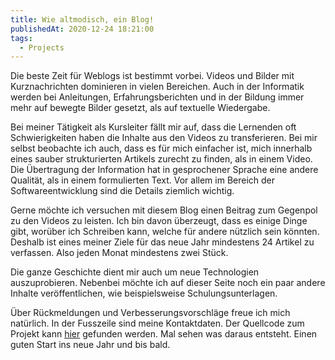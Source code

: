 ```yaml
---
title: Wie altmodisch, ein Blog!
publishedAt: 2020-12-24 18:21:00
tags:
  - Projects
---
```


Die beste Zeit für Weblogs ist bestimmt vorbei. Videos und Bilder mit Kurznachrichten dominieren in vielen Bereichen. Auch in der Informatik werden bei Anleitungen, Erfahrungsberichten und in der Bildung immer mehr auf bewegte Bilder gesetzt, als auf textuelle Wiedergabe.

Bei meiner Tätigkeit als Kursleiter fällt mir auf, dass die Lernenden oft Schwierigkeiten haben die Inhalte aus den Videos zu transferieren. Bei mir selbst beobachte ich auch, dass es für mich einfacher ist, mich innerhalb eines sauber strukturierten Artikels zurecht zu finden, als in einem Video. Die Übertragung der Information hat in gesprochener Sprache eine andere Qualität, als in einem formulierten Text. Vor allem im Bereich der Softwareentwicklung sind die Details ziemlich wichtig.

Gerne möchte ich versuchen mit diesem Blog einen Beitrag zum Gegenpol zu den Videos zu leisten. Ich bin davon überzeugt, dass es einige Dinge gibt, worüber ich Schreiben kann, welche für andere nützlich sein könnten. Deshalb ist eines meiner Ziele für das neue Jahr mindestens 24 Artikel zu verfassen. Also jeden Monat mindestens zwei Stück.

Die ganze Geschichte dient mir auch um neue Technologien auszuprobieren. Nebenbei möchte ich auf dieser Seite noch ein paar andere Inhalte veröffentlichen, wie beispielsweise Schulungsunterlagen.

Über Rückmeldungen und Verbesserungsvorschläge freue ich mich natürlich. In der Fusszeile sind meine Kontaktdaten. Der Quellcode zum Projekt kann [hier](https://github.com/openscript/obin.ch) gefunden werden. Mal sehen was daraus entsteht. Einen guten Start ins neue Jahr und bis bald.
